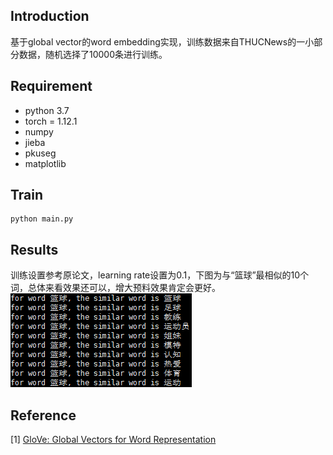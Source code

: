 ## Introduction
基于global vector的word embedding实现，训练数据来自THUCNews的一小部分数据，随机选择了10000条进行训练。

## Requirement
* python 3.7
* torch = 1.12.1
* numpy
* jieba
* pkuseg
* matplotlib

## Train

    python main.py

## Results
训练设置参考原论文，learning rate设置为0.1，下图为与“篮球”最相似的10个词，总体来看效果还可以，增大预料效果肯定会更好。
![image](https://github.com/lisj1211/NLP/blob/main/Glove/%E7%AF%AE%E7%90%83.png)

## Reference
[1] [GloVe: Global Vectors for Word Representation](https://aclanthology.org/D14-1162.pdf)
